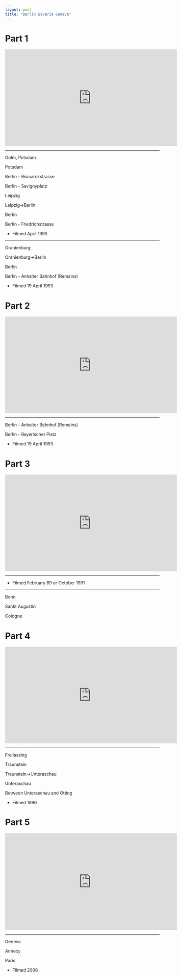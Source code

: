 ```yaml
---
layout: post
title: "Berlin Bavaria Geneva"
---
```


# Part 1

<iframe width="560" height="315" src="https://www.youtube.com/embed/yLC_s1YZsu0" title="Berlin Bavaria Geneva (Part 1)" frameBorder="0" allow="accelerometer; autoplay; clipboard-write; encrypted-media; gyroscope; picture-in-picture; web-share" allowFullScreen></iframe>

---

Golm, Potsdam

Potsdam

Berlin - Bismarckstrasse

Berlin - Savignyplatz

Leipzig

Leipzig->Berlin

Berlin

Berlin - Friedrichstrasse

- Filmed April 1993

---

Oranienburg

Oranienburg->Berlin

Berlin

Berlin - Anhalter Bahnhof (Remains)

- Filmed 19 April 1993

# Part 2

<iframe width="560" height="315" src="https://www.youtube.com/embed/3pV4Rv2T-aU" title="Berlin Bavaria Geneva (Part 2)" frameBorder="0" allow="accelerometer; autoplay; clipboard-write; encrypted-media; gyroscope; picture-in-picture; web-share" allowFullScreen></iframe>

---

Berlin - Anhalter Bahnhof (Remains)

Berlin - Bayerischer Platz

- Filmed 19 April 1993

# Part 3

<iframe width="560" height="315" src="https://www.youtube.com/embed/dCoZpESh72A" title="Berlin Bavaria Geneva (Part 3)" frameBorder="0" allow="accelerometer; autoplay; clipboard-write; encrypted-media; gyroscope; picture-in-picture; web-share" allowFullScreen></iframe>

---

- Filmed February 89 or October 1991

---

Bonn

Sankt Augustin

Cologne

# Part 4

<iframe width="560" height="315" src="https://www.youtube.com/embed/rnNsOlCZnbY" title="Berlin Bavaria Geneva (Part 4)" frameBorder="0" allow="accelerometer; autoplay; clipboard-write; encrypted-media; gyroscope; picture-in-picture; web-share" allowFullScreen></iframe>

---

Freilassing

Traunstein

Traunstein->Unteraschau

Unteraschau

Between Unteraschau and Otting

- Filmed 1996

# Part 5

<iframe width="560" height="315" src="https://www.youtube.com/embed/H1Ip-zhL9OY" title="Berlin Bavaria Geneva (Part 5)" frameBorder="0" allow="accelerometer; autoplay; clipboard-write; encrypted-media; gyroscope; picture-in-picture; web-share" allowFullScreen></iframe>

---

Geneva

Annecy

Paris

- Filmed 2008
